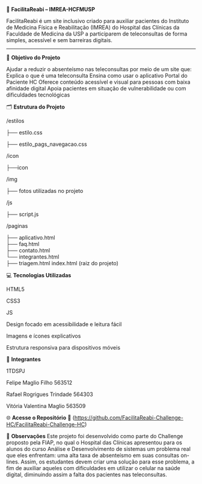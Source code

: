 🧠 **FacilitaReabi – IMREA-HCFMUSP**

FacilitaReabi é um site inclusivo criado para auxiliar pacientes do Instituto de Medicina Física e Reabilitação (IMREA) do Hospital das Clínicas da Faculdade de Medicina da USP a participarem de teleconsultas de forma simples, acessível e sem barreiras digitais.

---

🎯 **Objetivo do Projeto**

Ajudar a reduzir o absenteísmo nas teleconsultas por meio de um site que:
Explica o que é uma teleconsulta
Ensina como usar o aplicativo Portal do Paciente HC
Oferece conteúdo acessível e visual para pessoas com baixa afinidade digital
Apoia pacientes em situação de vulnerabilidade ou com dificuldades tecnológicas

🗂️ **Estrutura do Projeto**

                   
/estilos 

├── estilo.css

├── estilo_pags_navegacao.css

/icon

├──icon

/img  

├── fotos utilizadas no projeto

/js

├── script.js

/paginas

  ├── aplicativo.html  
  ├── faq.html            
  ├── contato.html        
  └── integrantes.html  
  ├── triagem.html
index.html  (raiz do projeto)

💻 **Tecnologias Utilizadas**

HTML5

CSS3

JS

Design focado em acessibilidade e leitura fácil

Imagens e ícones explicativos

Estrutura responsiva para dispositivos móveis


👥 **Integrantes**

1TDSPJ

Felipe Maglio Filho 563512

Rafael Rogrigues Trindade 564303

Vitória Valentina Maglio 563509


🌐 **Acesse o Repositório**
🔗 (https://github.com/FacilitaReabi-Challenge-HC/FacilitaReabi-Challenge-HC)

📌 **Observações**
Este projeto foi desenvolvido como parte do Challenge proposto pela FIAP, no qual o Hospital das Clínicas apresentou para os alunos do curso Análise e Desenvolvimento de sistemas um problema real que eles enfrentam:
uma alta taxa de absenteísmo em suas consultas on-lines. Assim, os estudantes devem criar uma solução para esse problema, a fim de auxiliar aqueles com dificuldades em utilizar o celular na saúde digital, diminuindo assim a falta 
dos pacientes nas teleconsultas.



